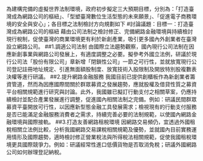 為建構完備的虛擬世界法制環境，政府初步擬定三大預期目標，分別為：「打造臺灣成為網路公司的樞紐」、「型塑臺灣數位生活型態的未來願景」、「促進電子商務環境的安全與安心」；各目標之法制檢討方向規劃如下
#討論議題：目標一：打造臺灣成為網路公司的樞紐
藉由公司法制之檢討修正、完備網路金融環境與持續檢討現行稅制，促使臺灣的商業環境更有利於新創產業，吸引更多國內外創業者在臺灣設立網路公司。
##1.調適公司法制
由國際立法趨勢觀察，國內現行公司法制在因應新創事業與網路公司發展上，有適度調整之必要。擬參考外國立法例，研議於現行公司法「股份有限公司」章新增「閉鎖性公司」一節之可行性，並就放寬現行公司登記註冊地址規定、引進無面額股制度、放寬技術入股限制及開放特別股複數表決權等進行研議。
##2.提升網路金融服務
我國目前已提供創櫃板作為新創業者籌資管道，然而為因應國際間關於群眾募資之發展趨勢，應就股權及借貸性質之募資平台相關規範進行研究與討論。此外，我國雖已擬訂行動支付之相關草案，仍應持續檢討並配合產業發展進行調整，促進國內相關法制之完備。例如：研議民間群眾募資平臺開放可行性，以因應新型態金融工具發展需求；檢視現有的行動支付服務是否已能滿足金融服務消費者之需求，持續完善必要的法制規範，以使國內網路金融環境與國際接軌。
##3.打造友善網路租稅環境
因網路交易頻仍，宜透過外國租稅相關立法例比較，分析我國網路交易課稅相關規範及優勢，並就國內目前實務運用情形及國際趨勢，適時檢討修正營業稅法與所得稅法相關規範，促使我國租稅環境更具國際競爭力。例如：研議經常性進口低價貨物是否取消免稅；研議外國網路公司如何辦理登記納稅。
